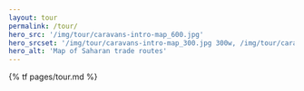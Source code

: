 ```yaml
---
layout: tour
permalink: /tour/
hero_src: '/img/tour/caravans-intro-map_600.jpg'
hero_srcset: '/img/tour/caravans-intro-map_300.jpg 300w, /img/tour/caravans-intro-map_600.jpg 600w'
hero_alt: 'Map of Saharan trade routes'
---
```


{% tf pages/tour.md %}
